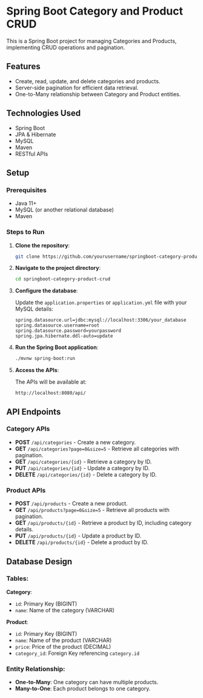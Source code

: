 # Spring Boot Category and Product CRUD

This is a Spring Boot project for managing Categories and Products, implementing CRUD operations and pagination.

## Features
- Create, read, update, and delete categories and products.
- Server-side pagination for efficient data retrieval.
- One-to-Many relationship between Category and Product entities.

## Technologies Used
- Spring Boot
- JPA & Hibernate
- MySQL
- Maven
- RESTful APIs

## Setup

### Prerequisites
- Java 11+
- MySQL (or another relational database)
- Maven

### Steps to Run

1. **Clone the repository**:
   ```bash
   git clone https://github.com/yourusername/springboot-category-product-crud.git
   ```

2. **Navigate to the project directory**:
   ```bash
   cd springboot-category-product-crud
   ```

3. **Configure the database**:
   
   Update the `application.properties` or `application.yml` file with your MySQL details:
   ```properties
   spring.datasource.url=jdbc:mysql://localhost:3306/your_database
   spring.datasource.username=root
   spring.datasource.password=yourpassword
   spring.jpa.hibernate.ddl-auto=update
   ```

4. **Run the Spring Boot application**:
   ```bash
   ./mvnw spring-boot:run
   ```

5. **Access the APIs**:
   
   The APIs will be available at:
   ```
   http://localhost:8080/api/
   ```

## API Endpoints

### Category APIs
- **POST** `/api/categories` - Create a new category.
- **GET** `/api/categories?page=0&size=5` - Retrieve all categories with pagination.
- **GET** `/api/categories/{id}` - Retrieve a category by ID.
- **PUT** `/api/categories/{id}` - Update a category by ID.
- **DELETE** `/api/categories/{id}` - Delete a category by ID.

### Product APIs
- **POST** `/api/products` - Create a new product.
- **GET** `/api/products?page=0&size=5` - Retrieve all products with pagination.
- **GET** `/api/products/{id}` - Retrieve a product by ID, including category details.
- **PUT** `/api/products/{id}` - Update a product by ID.
- **DELETE** `/api/products/{id}` - Delete a product by ID.

## Database Design

### Tables:
**Category**:
- `id`: Primary Key (BIGINT)
- `name`: Name of the category (VARCHAR)

**Product**:
- `id`: Primary Key (BIGINT)
- `name`: Name of the product (VARCHAR)
- `price`: Price of the product (DECIMAL)
- `category_id`: Foreign Key referencing `category.id`

### Entity Relationship:
- **One-to-Many**: One category can have multiple products.
- **Many-to-One**: Each product belongs to one category.


